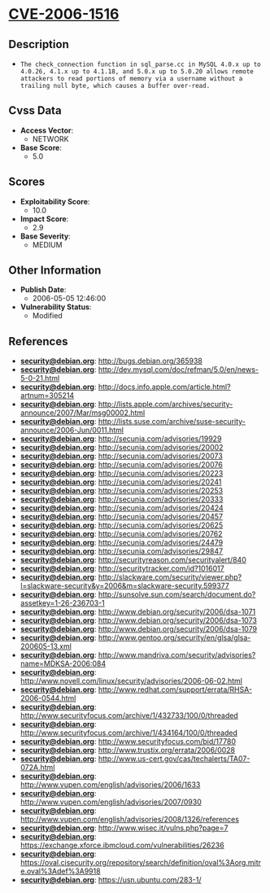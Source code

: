 
# [CVE-2006-1516](https://cve.mitre.org/cgi-bin/cvename.cgi?name=CVE-2006-1516)

## Description

- `The check_connection function in sql_parse.cc in MySQL 4.0.x up to 4.0.26, 4.1.x up to 4.1.18, and 5.0.x up to 5.0.20 allows remote attackers to read portions of memory via a username without a trailing null byte, which causes a buffer over-read.`

## Cvss Data

- **Access Vector**:
  - NETWORK
- **Base Score**:
  - 5.0

## Scores

- **Exploitability Score**:
  - 10.0
- **Impact Score**:
  - 2.9
- **Base Severity**:
  - MEDIUM

## Other Information

- **Publish Date**:
  - 2006-05-05 12:46:00
- **Vulnerability Status**:
  - Modified

## References

- **security@debian.org**: http://bugs.debian.org/365938
- **security@debian.org**: http://dev.mysql.com/doc/refman/5.0/en/news-5-0-21.html
- **security@debian.org**: http://docs.info.apple.com/article.html?artnum=305214
- **security@debian.org**: http://lists.apple.com/archives/security-announce/2007/Mar/msg00002.html
- **security@debian.org**: http://lists.suse.com/archive/suse-security-announce/2006-Jun/0011.html
- **security@debian.org**: http://secunia.com/advisories/19929
- **security@debian.org**: http://secunia.com/advisories/20002
- **security@debian.org**: http://secunia.com/advisories/20073
- **security@debian.org**: http://secunia.com/advisories/20076
- **security@debian.org**: http://secunia.com/advisories/20223
- **security@debian.org**: http://secunia.com/advisories/20241
- **security@debian.org**: http://secunia.com/advisories/20253
- **security@debian.org**: http://secunia.com/advisories/20333
- **security@debian.org**: http://secunia.com/advisories/20424
- **security@debian.org**: http://secunia.com/advisories/20457
- **security@debian.org**: http://secunia.com/advisories/20625
- **security@debian.org**: http://secunia.com/advisories/20762
- **security@debian.org**: http://secunia.com/advisories/24479
- **security@debian.org**: http://secunia.com/advisories/29847
- **security@debian.org**: http://securityreason.com/securityalert/840
- **security@debian.org**: http://securitytracker.com/id?1016017
- **security@debian.org**: http://slackware.com/security/viewer.php?l=slackware-security&y=2006&m=slackware-security.599377
- **security@debian.org**: http://sunsolve.sun.com/search/document.do?assetkey=1-26-236703-1
- **security@debian.org**: http://www.debian.org/security/2006/dsa-1071
- **security@debian.org**: http://www.debian.org/security/2006/dsa-1073
- **security@debian.org**: http://www.debian.org/security/2006/dsa-1079
- **security@debian.org**: http://www.gentoo.org/security/en/glsa/glsa-200605-13.xml
- **security@debian.org**: http://www.mandriva.com/security/advisories?name=MDKSA-2006:084
- **security@debian.org**: http://www.novell.com/linux/security/advisories/2006-06-02.html
- **security@debian.org**: http://www.redhat.com/support/errata/RHSA-2006-0544.html
- **security@debian.org**: http://www.securityfocus.com/archive/1/432733/100/0/threaded
- **security@debian.org**: http://www.securityfocus.com/archive/1/434164/100/0/threaded
- **security@debian.org**: http://www.securityfocus.com/bid/17780
- **security@debian.org**: http://www.trustix.org/errata/2006/0028
- **security@debian.org**: http://www.us-cert.gov/cas/techalerts/TA07-072A.html
- **security@debian.org**: http://www.vupen.com/english/advisories/2006/1633
- **security@debian.org**: http://www.vupen.com/english/advisories/2007/0930
- **security@debian.org**: http://www.vupen.com/english/advisories/2008/1326/references
- **security@debian.org**: http://www.wisec.it/vulns.php?page=7
- **security@debian.org**: https://exchange.xforce.ibmcloud.com/vulnerabilities/26236
- **security@debian.org**: https://oval.cisecurity.org/repository/search/definition/oval%3Aorg.mitre.oval%3Adef%3A9918
- **security@debian.org**: https://usn.ubuntu.com/283-1/
